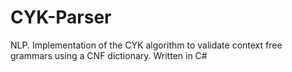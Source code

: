# CYK-Parser

NLP. Implementation of the CYK algorithm to validate context free grammars using a CNF dictionary. Written in C#
